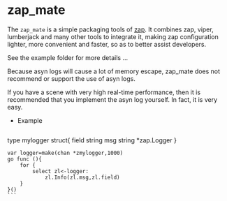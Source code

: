 # zap_mate
The `zap_mate` is a simple packaging tools of [zap](https://github.com/uber-go/zap). It combines zap, viper, lumberjack and many other tools to integrate it, making zap configuration lighter, more convenient and faster, so as to better assist developers.



See the example folder for more details ...


Because asyn logs will cause a lot of memory escape, zap_mate does not recommend or support the use of asyn logs.

If you have a scene with very high real-time performance, then it is recommended that you implement the asyn log yourself. In fact, it is very easy.

- Example
    ```go
type mylogger struct{
    field string
    msg  string
    *zap.Logger
}

    var logger=make(chan *zmylogger,1000)
    go func (){
        for {
            select zl<-logger:
                zl.Info(zl.msg,zl.field)
        }
    }()
    ```
